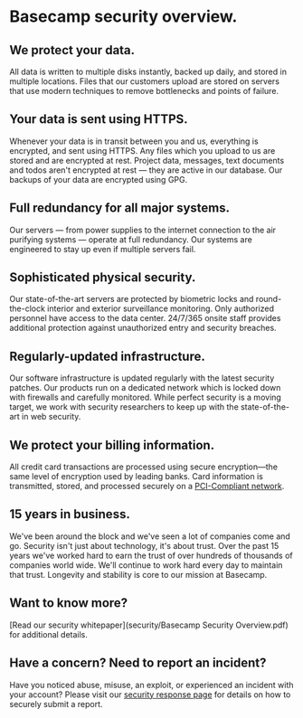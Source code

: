 # Basecamp security overview.

## We protect your data.

All data is written to multiple disks instantly, backed up daily, and stored in multiple locations. Files that our customers upload are stored on servers that use modern techniques to remove bottlenecks and points of failure.

## Your data is sent using HTTPS.

Whenever your data is in transit between you and us, everything is encrypted, and sent using HTTPS. Any files which you upload to us are stored and are encrypted at rest. Project data, messages, text documents and todos aren't encrypted at rest — they are active in our database. Our backups of your data are encrypted using GPG.

## Full redundancy for all major systems.

Our servers — from power supplies to the internet connection to the air purifying systems — operate at full redundancy. Our systems are engineered to stay up even if multiple servers fail.

## Sophisticated physical security.

Our state-of-the-art servers are protected by biometric locks and round-the-clock interior and exterior surveillance monitoring. Only authorized personnel have access to the data center. 24/7/365 onsite staff provides additional protection against unauthorized entry and security breaches.

## Regularly-updated infrastructure.

Our software infrastructure is updated regularly with the latest security patches. Our products run on a dedicated network which is locked down with firewalls and carefully monitored. While perfect security is a moving target, we work with security researchers to keep up with the state-of-the-art in web security.

## We protect your billing information.

All credit card transactions are processed using secure encryption—the same level of encryption used by leading banks. Card information is transmitted, stored, and processed securely on a <a href="https://en.wikipedia.org/wiki/Payment_Card_Industry_Data_Security_Standard">PCI-Compliant network</a>.

## 15 years in business.

We've been around the block and we've seen a lot of companies come and go. Security isn't just about technology, it's about trust. Over the past 15 years we've worked hard to earn the trust of over hundreds of thousands of companies world wide. We'll continue to work hard every day to maintain that trust. Longevity and stability is core to our mission at Basecamp.

## Want to know more?

[Read our security whitepaper](security/Basecamp Security Overview.pdf) for additional details.

## Have a concern? Need to report an incident?

Have you noticed abuse, misuse, an exploit, or experienced an incident with your account? Please visit our [security response page](security/response) for details on how to securely submit a report.
